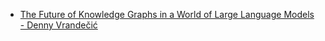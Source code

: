 - [The Future of Knowledge Graphs in a World of Large Language Models - Denny Vrandečić](https://www.youtube.com/watch?v=WqYBx2gB6vA)

